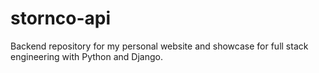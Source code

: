 # stornco-api
Backend repository for my personal website and showcase for full stack engineering with Python and Django.
